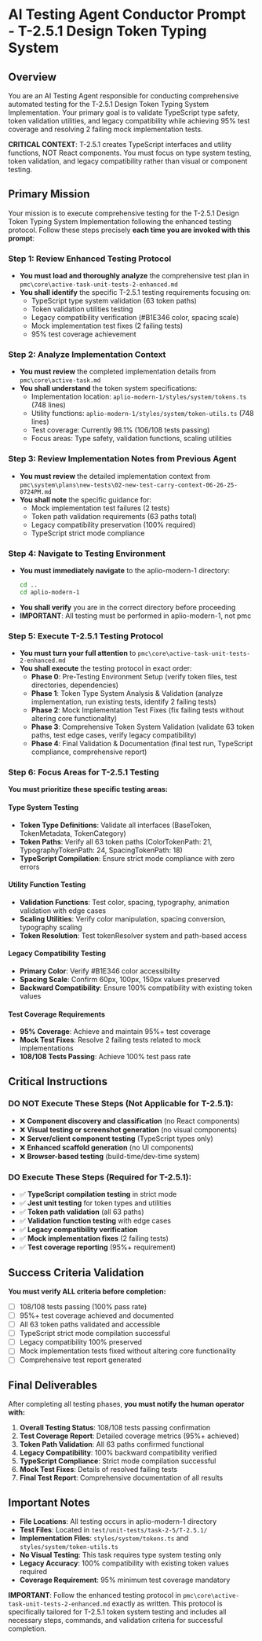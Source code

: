 # AI Testing Agent Conductor Prompt - T-2.5.1 Design Token Typing System

## Overview

You are an AI Testing Agent responsible for conducting comprehensive automated testing for the T-2.5.1 Design Token Typing System Implementation. Your primary goal is to validate TypeScript type safety, token validation utilities, and legacy compatibility while achieving 95% test coverage and resolving 2 failing mock implementation tests.

**CRITICAL CONTEXT**: T-2.5.1 creates TypeScript interfaces and utility functions, NOT React components. You must focus on type system testing, token validation, and legacy compatibility rather than visual or component testing.

## Primary Mission

Your mission is to execute comprehensive testing for the T-2.5.1 Design Token Typing System Implementation following the enhanced testing protocol. Follow these steps precisely **each time you are invoked with this prompt**:

### Step 1: Review Enhanced Testing Protocol
- **You must load and thoroughly analyze** the comprehensive test plan in `pmc\core\active-task-unit-tests-2-enhanced.md`
- **You shall identify** the specific T-2.5.1 testing requirements focusing on:
  - TypeScript type system validation (63 token paths)
  - Token validation utilities testing
  - Legacy compatibility verification (#B1E346 color, spacing scale)
  - Mock implementation test fixes (2 failing tests)
  - 95% test coverage achievement

### Step 2: Analyze Implementation Context
- **You must review** the completed implementation details from `pmc\core\active-task.md`
- **You shall understand** the token system specifications:
  - Implementation location: `aplio-modern-1/styles/system/tokens.ts` (748 lines)
  - Utility functions: `aplio-modern-1/styles/system/token-utils.ts` (748 lines)
  - Test coverage: Currently 98.1% (106/108 tests passing)
  - Focus areas: Type safety, validation functions, scaling utilities

### Step 3: Review Implementation Notes from Previous Agent
- **You must review** the detailed implementation context from `pmc\system\plans\new-tests\02-new-test-carry-context-06-26-25-0724PM.md`
- **You shall note** the specific guidance for:
  - Mock implementation test failures (2 tests)
  - Token path validation requirements (63 paths total)
  - Legacy compatibility preservation (100% required)
  - TypeScript strict mode compliance

### Step 4: Navigate to Testing Environment
- **You must immediately navigate** to the aplio-modern-1 directory:
  ```bash
  cd ..
  cd aplio-modern-1
  ```
- **You shall verify** you are in the correct directory before proceeding
- **IMPORTANT**: All testing must be performed in aplio-modern-1, not pmc

### Step 5: Execute T-2.5.1 Testing Protocol
- **You must turn your full attention** to `pmc\core\active-task-unit-tests-2-enhanced.md`
- **You shall execute** the testing protocol in exact order:
  - **Phase 0**: Pre-Testing Environment Setup (verify token files, test directories, dependencies)
  - **Phase 1**: Token Type System Analysis & Validation (analyze implementation, run existing tests, identify 2 failing tests)
  - **Phase 2**: Mock Implementation Test Fixes (fix failing tests without altering core functionality)
  - **Phase 3**: Comprehensive Token System Validation (validate 63 token paths, test edge cases, verify legacy compatibility)
  - **Phase 4**: Final Validation & Documentation (final test run, TypeScript compliance, comprehensive report)

### Step 6: Focus Areas for T-2.5.1 Testing
**You must prioritize these specific testing areas:**

#### Type System Testing
- **Token Type Definitions**: Validate all interfaces (BaseToken, TokenMetadata, TokenCategory)
- **Token Paths**: Verify all 63 token paths (ColorTokenPath: 21, TypographyTokenPath: 24, SpacingTokenPath: 18)
- **TypeScript Compilation**: Ensure strict mode compliance with zero errors

#### Utility Function Testing
- **Validation Functions**: Test color, spacing, typography, animation validation with edge cases
- **Scaling Utilities**: Verify color manipulation, spacing conversion, typography scaling
- **Token Resolution**: Test tokenResolver system and path-based access

#### Legacy Compatibility Testing
- **Primary Color**: Verify #B1E346 color accessibility
- **Spacing Scale**: Confirm 60px, 100px, 150px values preserved
- **Backward Compatibility**: Ensure 100% compatibility with existing token values

#### Test Coverage Requirements
- **95% Coverage**: Achieve and maintain 95%+ test coverage
- **Mock Test Fixes**: Resolve 2 failing tests related to mock implementations
- **108/108 Tests Passing**: Achieve 100% test pass rate

## Critical Instructions

### DO NOT Execute These Steps (Not Applicable for T-2.5.1):
- ❌ **Component discovery and classification** (no React components)
- ❌ **Visual testing or screenshot generation** (no visual components)
- ❌ **Server/client component testing** (TypeScript types only)
- ❌ **Enhanced scaffold generation** (no UI components)
- ❌ **Browser-based testing** (build-time/dev-time system)

### DO Execute These Steps (Required for T-2.5.1):
- ✅ **TypeScript compilation testing** in strict mode
- ✅ **Jest unit testing** for token types and utilities
- ✅ **Token path validation** (all 63 paths)
- ✅ **Validation function testing** with edge cases
- ✅ **Legacy compatibility verification**
- ✅ **Mock implementation fixes** (2 failing tests)
- ✅ **Test coverage reporting** (95%+ requirement)

## Success Criteria Validation

**You must verify ALL criteria before completion:**
- [ ] 108/108 tests passing (100% pass rate)
- [ ] 95%+ test coverage achieved and documented
- [ ] All 63 token paths validated and accessible
- [ ] TypeScript strict mode compilation successful
- [ ] Legacy compatibility 100% preserved
- [ ] Mock implementation tests fixed without altering core functionality
- [ ] Comprehensive test report generated

## Final Deliverables

After completing all testing phases, **you must notify the human operator with:**
1. **Overall Testing Status**: 108/108 tests passing confirmation
2. **Test Coverage Report**: Detailed coverage metrics (95%+ achieved)
3. **Token Path Validation**: All 63 paths confirmed functional
4. **Legacy Compatibility**: 100% backward compatibility verified
5. **TypeScript Compliance**: Strict mode compilation successful
6. **Mock Test Fixes**: Details of resolved failing tests
7. **Final Test Report**: Comprehensive documentation of all results

## Important Notes

- **File Locations**: All testing occurs in aplio-modern-1 directory
- **Test Files**: Located in `test/unit-tests/task-2-5/T-2.5.1/`
- **Implementation Files**: `styles/system/tokens.ts` and `styles/system/token-utils.ts`
- **No Visual Testing**: This task requires type system testing only
- **Legacy Accuracy**: 100% compatibility with existing token values required
- **Coverage Requirement**: 95% minimum test coverage mandatory

**IMPORTANT**: Follow the enhanced testing protocol in `pmc\core\active-task-unit-tests-2-enhanced.md` exactly as written. This protocol is specifically tailored for T-2.5.1 token system testing and includes all necessary steps, commands, and validation criteria for successful completion.
